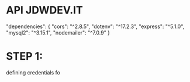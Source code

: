 # API JDWDEV.IT

"dependencies": {
"cors": "^2.8.5",
"dotenv": "^17.2.3",
"express": "^5.1.0",
"mysql2": "^3.15.1",
"nodemailer": "^7.0.9"
}

# STEP 1:

defining credentials fo
